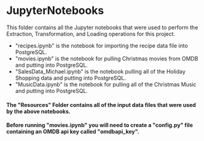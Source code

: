 # JupyterNotebooks

This folder contains all the Jupyter notebooks that were used to perform the Extraction, Transformation, and Loading operations for this project.

* "recipes.ipynb" is the notebook for importing the recipe data file into PostgreSQL.
* "movies.ipynb" is the notebook for pulling Christmas movies from OMDB and putting into PostgreSQL.
* "SalesData_Michael.ipynb" is the notebook pulling all of the Holiday Shopping data and putting into PostgreSQL. 
* "MusicData.ipynb" is the notebook for pulling all of the Christmas Music and putting into PostgreSQL. 

#### The "Resources" Folder contains all of the input data files that were used by the above notebooks.
#### Before running "movies.ipynb" you will need to create a "config.py" file containing an OMDB api key called "omdbapi_key".
